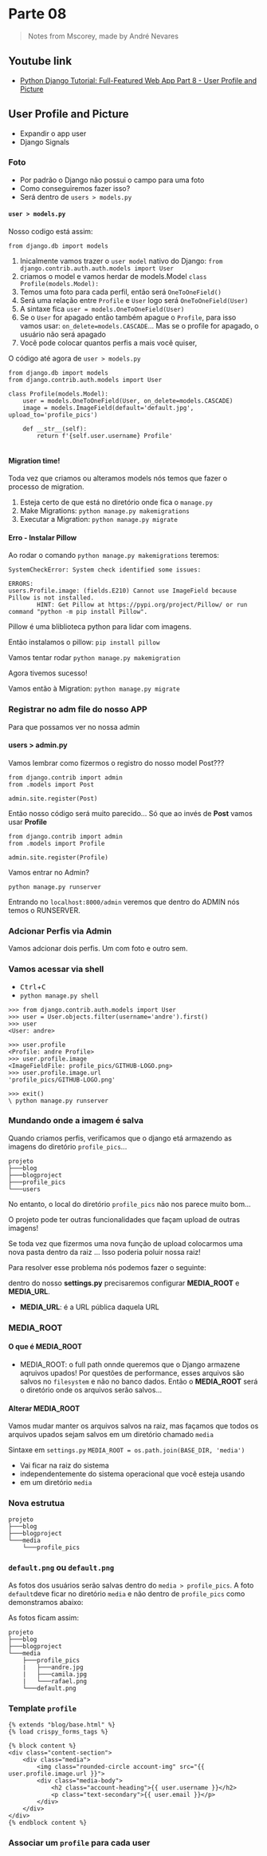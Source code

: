 # Parte 08
> Notes from Mscorey, made by André Nevares 

## Youtube link
- [Python Django Tutorial: Full-Featured Web App Part 8 - User Profile and Picture](https://youtu.be/FdVuKt_iuSI)

## User Profile and Picture
- Expandir o app user
- Django Signals

### Foto
- Por padrão o Django não possui o campo para uma foto
- Como conseguiremos fazer isso?
- Será dentro de ```users > models.py```

#### ```user > models.py```

Nosso codigo está assim:
```
from django.db import models
```

1. Inicalmente vamos trazer o ```user model``` nativo do Django: ```from django.contrib.auth.auth.models import User```
2. criamos o model e vamos herdar de models.Model ```class Profile(models.Model):```
3. Temos uma foto para cada perfil, então será ```OneToOneField()```
4. Será uma relação entre ```Profile``` e ```User``` logo será ```OneToOneField(User)```
5. A sintaxe fica ```user = models.OneToOneField(User)```
6. Se o ```User``` for apagado então também apague o ```Profile```, para isso vamos usar: ```on_delete=models.CASCADE```... Mas se o profile for apagado, o usuário não será apagado
7. Você pode colocar quantos perfis a mais você quiser,

O código até agora de ```user > models.py```
```
from django.db import models
from django.contrib.auth.models import User

class Profile(models.Model):
    user = models.OneToOneField(User, on_delete=models.CASCADE)
    image = models.ImageField(default='default.jpg', upload_to='profile_pics')

    def __str__(self):
        return f'{self.user.username} Profile'
  
```

#### Migration time!
Toda vez que criamos ou alteramos models nós temos que fazer o processo de migration.

1. Esteja certo de que está no diretório onde fica o ```manage.py```
2. Make Migrations: ```python manage.py makemigrations```
3. Executar a Migration: ```python manage.py migrate```

#### Erro - Instalar Pillow

Ao rodar o comando ```python manage.py makemigrations``` teremos: 

```
SystemCheckError: System check identified some issues:

ERRORS:
users.Profile.image: (fields.E210) Cannot use ImageField because Pillow is not installed.
        HINT: Get Pillow at https://pypi.org/project/Pillow/ or run command "python -m pip install Pillow".
```

Pillow é uma bliblioteca python para lidar com imagens.

Então instalamos o pillow: ```pip install pillow```

Vamos tentar rodar ```python manage.py makemigration```

Agora tivemos sucesso!

Vamos então à Migration: ```python manage.py migrate```

### Registrar no adm file do nosso APP
Para que possamos ver no nossa admin

#### users > admin.py
Vamos lembrar como fizermos o registro do nosso model Post???

```
from django.contrib import admin
from .models import Post

admin.site.register(Post)
```

Então nosso código será muito parecido... Só que ao invés de __Post__ vamos usar __Profile__

```
from django.contrib import admin
from .models import Profile

admin.site.register(Profile)
```

Vamos entrar no Admin?

```python manage.py runserver```

Entrando no ```localhost:8000/admin``` veremos que dentro do ADMIN nós temos o RUNSERVER.


### Adcionar Perfis via Admin

Vamos adcionar dois perfis.  Um com foto e outro sem.

### Vamos acessar via shell

- <kbd>Ctrl</kbd>+<kbd>C</kbd>
- ```python manage.py shell```

```
>>> from django.contrib.auth.models import User
>>> user = User.objects.filter(username='andre').first() 
>>> user
<User: andre>
```

```
>>> user.profile
<Profile: andre Profile>
>>> user.profile.image
<ImageFieldFile: profile_pics/GITHUB-LOGO.png>
>>> user.profile.image.url
'profile_pics/GITHUB-LOGO.png'
```

```
>>> exit()
\ python manage.py runserver
```
### Mundando onde a imagem é salva

Quando criamos perfis, verificamos que o django etá armazendo as imagens do diretório ```profile_pics```...

```
projeto
├───blog
├───blogproject
├───profile_pics
└───users
```

No entanto, o local do diretório ```profile_pics``` não nos  parece muito bom...  

O projeto pode ter outras funcionalidades que façam upload de outras imagens! 

Se toda vez que fizermos uma nova função de upload colocarmos uma nova pasta dentro da raiz ...  Isso poderia poluir nossa raiz!

Para resolver esse problema nós podemos fazer o seguinte:

dentro do nosso __settings.py__ precisaremos configurar __MEDIA_ROOT__ e __MEDIA_URL__.


- __MEDIA_URL__: é a URL pública daquela URL


### MEDIA_ROOT

#### O que é MEDIA_ROOT
- MEDIA_ROOT: o full path onnde queremos que o Django armazene aqruivos upados!  Por questões de performance, esses arquivos são salvos no ```filesystem``` e não no banco dados.  Então o __MEDIA_ROOT__ será o diretório onde os arquivos serão salvos...

#### Alterar MEDIA_ROOT
Vamos mudar manter os arquivos salvos na raiz, mas façamos que todos os arquivos upados sejam salvos em um diretório chamado ```media``` 

Sintaxe em ```settings.py```
```MEDIA_ROOT = os.path.join(BASE_DIR, 'media')```
- Vai ficar na raiz do sistema 
- independentemente do sistema operacional que você esteja usando
- em um diretório ```media```

### Nova estrutua
```
projeto
├───blog
├───blogproject
└───media
    └───profile_pics
```

### ```default.png``` ou ```default.png```
As fotos dos usuários serão salvas dentro do ```media > profile_pics```.   A foto ```default```deve ficar no diretório ```media``` e não dentro de ```profile_pics``` como demonstramos abaixo:

As fotos ficam assim:

```
projeto
├───blog
├───blogproject
└───media
    ├───profile_pics
    |   ├───andre.jpg
    |   ├───camila.jpg
    |   └───rafael.png
    └───default.png
```

### Template ```profile```
```
{% extends "blog/base.html" %}
{% load crispy_forms_tags %}

{% block content %}
<div class="content-section">
    <div class="media">
        <img class="rounded-circle account-img" src="{{ user.profile.image.url }}">
        <div class="media-body">
            <h2 class="account-heading">{{ user.username }}</h2>
            <p class="text-secondary">{{ user.email }}</p>
        </div>
    </div>
</div>
{% endblock content %}
```

### Associar um ```profile``` para cada user

```
```
